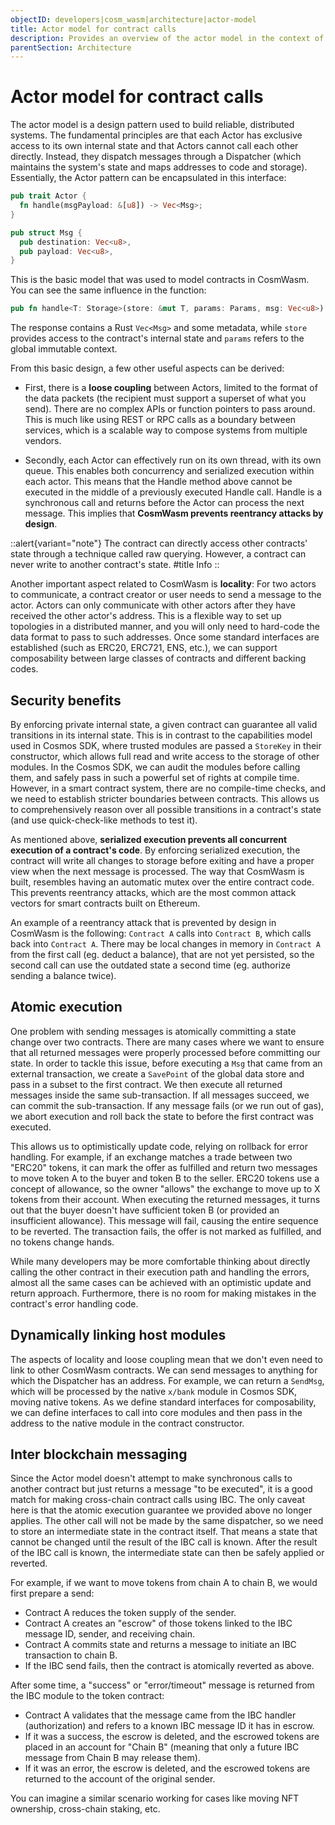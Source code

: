 ```yaml
---
objectID: developers|cosm_wasm|architecture|actor-model
title: Actor model for contract calls
description: Provides an overview of the actor model in the context of CosmWasm
parentSection: Architecture
---
```


# Actor model for contract calls
The actor model is a design pattern used to build reliable, distributed systems. The fundamental principles are that each Actor has exclusive access to its own internal state and that Actors cannot call each other directly. Instead, they dispatch messages through a Dispatcher (which maintains the system's state and maps addresses to code and storage). Essentially, the Actor pattern can be encapsulated in this interface:

```rust
pub trait Actor {
  fn handle(msgPayload: &[u8]) -> Vec<Msg>;
}

pub struct Msg {
  pub destination: Vec<u8>,
  pub payload: Vec<u8>,
}
```

This is the basic model that was used to model contracts in CosmWasm. You can see the same influence in the function:

```rust
pub fn handle<T: Storage>(store: &mut T, params: Params, msg: Vec<u8>) -> Result<Response>
```

The response contains a Rust `Vec<Msg>` and some metadata, while `store` provides access to the contract's internal state and `params` refers to the global immutable context. 

From this basic design, a few other useful aspects can be derived:

- First, there is a **loose coupling** between Actors, limited to the format of the data packets (the recipient must support a superset of what you send). There are no complex APIs or function pointers to pass around. This is much like using REST or RPC calls as a boundary between services, which is a scalable way to compose systems from multiple vendors.

- Secondly, each Actor can effectively run on its own thread, with its own queue. This enables both concurrency and serialized execution within each actor. This means that the Handle method above cannot be executed in the middle of a previously executed Handle call. Handle is a synchronous call and returns before the Actor can process the next message. This implies that **CosmWasm prevents reentrancy attacks by design**.

::alert{variant="note"}
The contract can directly access other contracts' state through a technique called raw querying. However, a contract can never write to another contract's state.
#title
Info
::

Another important aspect related to CosmWasm is **locality**: For two actors to communicate, a contract creator or user needs to send a message to the actor. Actors can only communicate with other actors after they have received the other actor's address. This is a flexible way to set up topologies in a distributed manner, and you will only need to hard-code the data format to pass to such addresses. Once some standard interfaces are established (such as ERC20, ERC721, ENS, etc.), we can support composability between large classes of contracts and different backing codes.

## Security benefits
By enforcing private internal state, a given contract can guarantee all valid transitions in its internal state. This is in contrast to the capabilities model used in Cosmos SDK, where trusted modules are passed a `StoreKey` in their constructor, which allows full read and write access to the storage of other modules. In the Cosmos SDK, we can audit the modules before calling them, and safely pass in such a powerful set of rights at compile time.  However, in a smart contract system, there are no compile-time checks, and we need to establish stricter boundaries between contracts. This allows us to comprehensively reason over all possible transitions in a contract's state (and use quick-check-like methods to test it).

As mentioned above, **serialized execution prevents all concurrent execution of a contract's code**. By enforcing serialized execution, the contract will write all changes to storage before exiting and have a proper view when the next message is processed. The way that CosmWasm is built, resembles having an automatic mutex over the entire contract code. This prevents reentrancy attacks, which are the most common attack vectors for smart contracts built on Ethereum. 

An example of a reentrancy attack that is prevented by design in CosmWasm is the following:
`Contract A` calls into `Contract B`, which calls back into `Contract A`. There may be local changes in memory in `Contract A` from the first call (eg. deduct a balance), that are not yet persisted, so the second call can use the outdated state a second time (eg. authorize sending a balance twice).

## Atomic execution
One problem with sending messages is atomically committing a state change over two contracts. There are many cases where we want to ensure that all returned messages were properly processed before committing our state. In order to tackle this issue, before executing a `Msg` that came from an external transaction, we create a `SavePoint` of the global data store and pass in a subset to the first contract. We then execute all returned messages inside the same sub-transaction. If all messages succeed, we can commit the sub-transaction. If any message fails (or we run out of gas), we abort execution and roll back the state to before the first contract was executed.

This allows us to optimistically update code, relying on rollback for error handling. For example, if an exchange matches a trade between two "ERC20" tokens, it can mark the offer as fulfilled and return two messages to move token A to the buyer and token B to the seller. ERC20 tokens use a concept of allowance, so the owner "allows" the exchange to move up to X tokens from their account. When executing the returned messages, it turns out that the buyer doesn't have sufficient token B (or provided an insufficient allowance). This message will fail, causing the entire sequence to be reverted. The transaction fails, the offer is not marked as fulfilled, and no tokens change hands.

While many developers may be more comfortable thinking about directly calling the other contract in their execution path and handling the errors, almost all the same cases can be achieved with an optimistic update and return approach. Furthermore, there is no room for making mistakes in the contract's error handling code.

## Dynamically linking host modules
The aspects of locality and loose coupling mean that we don't even need to link to other CosmWasm contracts. We can send messages to anything for which the Dispatcher has an address. For example, we can return a `SendMsg`, which will be processed by the native `x/bank` module in Cosmos SDK, moving native tokens. As we define standard interfaces for composability, we can define interfaces to call into core modules and then pass in the address to the native module in the contract constructor.

## Inter blockchain messaging
Since the Actor model doesn't attempt to make synchronous calls to another contract but just returns a message "to be executed", it is a good match for making cross-chain contract calls using IBC. The only caveat here is that the atomic execution guarantee we provided above no longer applies. The other call will not be made by the same dispatcher, so we need to store an intermediate state in the contract itself. That means a state that cannot be changed until the result of the IBC call is known. After the result of the IBC call is known, the intermediate state can then be safely applied or reverted.

For example, if we want to move tokens from chain A to chain B, we would first prepare a send:

- Contract A reduces the token supply of the sender.
- Contract A creates an "escrow" of those tokens linked to the IBC message ID, sender, and receiving chain.
- Contract A commits state and returns a message to initiate an IBC transaction to chain B.
- If the IBC send fails, then the contract is atomically reverted as above.

After some time, a "success" or "error/timeout" message is returned from the IBC module to the token contract:

- Contract A validates that the message came from the IBC handler (authorization) and refers to a known IBC message ID it has in escrow.
- If it was a success, the escrow is deleted, and the escrowed tokens are placed in an account for "Chain B" (meaning that only a future IBC message from Chain B may release them).
- If it was an error, the escrow is deleted, and the escrowed tokens are returned to the account of the original sender.

You can imagine a similar scenario working for cases like moving NFT ownership, cross-chain staking, etc.